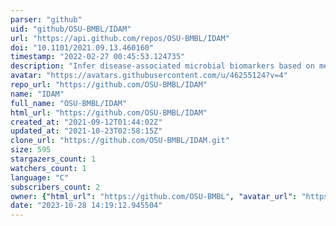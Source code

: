 ```yaml
---
parser: "github"
uid: "github/OSU-BMBL/IDAM"
url: "https://api.github.com/repos/OSU-BMBL/IDAM"
doi: "10.1101/2021.09.13.460160"
timestamp: "2022-02-27 00:45:53.124735"
description: "Infer disease-associated microbial biomarkers based on metagenomic and metatranscriptomic data"
avatar: "https://avatars.githubusercontent.com/u/46255124?v=4"
repo_url: "https://github.com/OSU-BMBL/IDAM"
name: "IDAM"
full_name: "OSU-BMBL/IDAM"
html_url: "https://github.com/OSU-BMBL/IDAM"
created_at: "2021-09-12T01:44:02Z"
updated_at: "2021-10-23T02:58:15Z"
clone_url: "https://github.com/OSU-BMBL/IDAM.git"
size: 595
stargazers_count: 1
watchers_count: 1
language: "C"
subscribers_count: 2
owner: {"html_url": "https://github.com/OSU-BMBL", "avatar_url": "https://avatars.githubusercontent.com/u/46255124?v=4", "login": "OSU-BMBL", "type": "Organization"}
date: "2023-10-28 14:19:12.945504"
---
```

